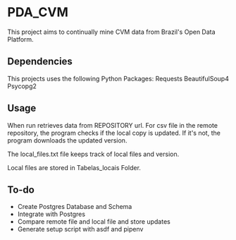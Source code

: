 # PDA_CVM
This project aims to continually mine CVM data from Brazil's Open Data Platform.

## Dependencies
This projects uses the following Python Packages:
Requests
BeautifulSoup4
Psycopg2

## Usage

When run retrieves data from REPOSITORY url. 
For csv file in the remote repository, the program checks if the local copy is updated. If it's not, the program downloads the updated version.

The local_files.txt file keeps track of local files and version. 

Local files are stored in Tabelas_locais Folder.
## To-do 

* Create Postgres Database and Schema
* Integrate with Postgres
* Compare remote file and local file and store updates
* Generate setup script with asdf and pipenv
